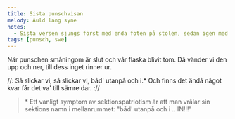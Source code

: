 ```yaml
---
title: Sista punschvisan
melody: Auld lang syne
notes:
  - Sista versen sjungs först med enda foten på stolen, sedan igen med andra foten och stolen och slutligen en sista gång under bordet.
tags: [punsch, swe]
---
```


När punschen småningom är slut
och vår flaska blivit tom.
Då vänder vi den upp och ner,
till dess inget rinner ur.

//: Så slickar vi, så slickar vi,
båd' utanpå och i.\*
Och finns det ändå något kvar
får det va' till sämre dar. ://

> \* Ett vanligt symptom av sektionspatriotism är att man vrålar sin sektions
> namn i mellanrummet: "båd' utanpå och i .. IN!!!"
